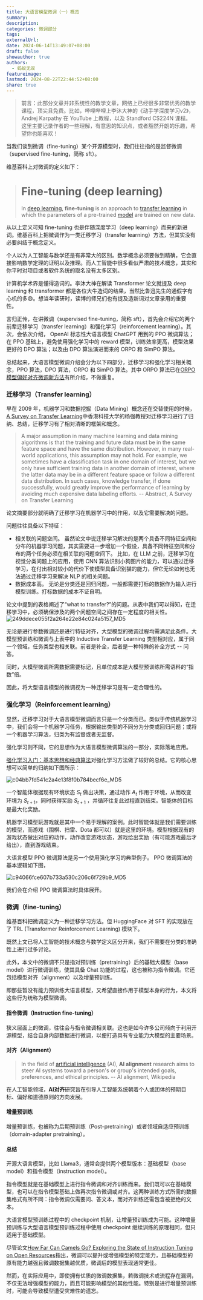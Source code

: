 ```yaml
---
title: 大语言模型微调（一）概览
summary: 
description: 
categories: 微调部分
tags: 
externalUrl: 
date: 2024-06-14T13:49:07+08:00
draft: false
showauthor: true
authors:
  - 蚂蚁无双
featureimage: 
lastmod: 2024-08-22T22:44:52+08:00
share: true
---
```

> 前言：此部分文章并非系统性的教学文章，网络上已经很多非常优秀的教学课程，顶尖且免费。比如，哔哩哔哩上李沐大神的《动手学深度学习v2》，Andrej Karpathy 在 YouTube 上教程，以及 Standford CS224N 课程。
> 这里主要记录作者的一些理解，有意思的知识点，或者豁然开朗的乐趣，希望你也能喜欢！

当我们谈到微调（fine-tuning）某个开源模型时，我们往往指的是监督微调（supervised fine-tuning，简称 sft）。

维基百科上对微调的定义如下：
> # Fine-tuning (deep learning)
> In [deep learning](https://en.wikipedia.org/wiki/Deep_learning "Deep learning"), **fine-tuning** is an approach to [transfer learning](https://en.wikipedia.org/wiki/Transfer_learning "Transfer learning") in which the parameters of a pre-trained [model](https://en.wikipedia.org/wiki/Model "Model") are trained on new data.

从以上定义可知 fine-tuning 也是伴随深度学习（deep learning）而来的新进词。维基百科上把微调作为一类迁移学习（transfer learning）方法，但其实没有必要纠结于概念定义。

个人以为人工智能与数学还是有非常大的区别。数学概念必须要做到精确，它会直接影响数学定理的证明以及推理。而人工智能中很多看似严肃的技术概念，其实和你平时对项目或者软件系统的取名没有太多区别。

计算机学术界是懂得造词的。李沐大神在解读 Transformer 论文就提及 deep learning 和 transformer 都是各位大牛造词的结果，当然比鲁迅先生的通假字有心机的多😄。想当年读研时，读博的师兄们也有提及造新词对文章录用的重要性。

言归正传，在讲微调（supervised fine-tuning，简称 sft），首先会介绍它的两个前辈迁移学习（transfer learning）和强化学习（reinforcement learning）。其次，会依次介绍， OpenAI 标志性大语言模型 ChatGPT 用到的 PPO 微调算法；在 PPO 基础上，避免使用强化学习中的 reward 模型，训练效率更高，模型效果更好的 DPO 算法；以及由 DPO 算法演进而来的 ORPO 和 SimPO 算法。

总结起来，大语言模型微调介绍会分为以下四部分，迁移学习和强化学习相关概念，PPO 算法，DPO 算法，ORPO 和 SimPO 算法。其中 ORPO 算法已在[ORPO 模型偏好对齐微调新方法](https://mp.weixin.qq.com/s/kjBhf-xYYOhVae4EIhr1ug)有所介绍，不做重复。

### 迁移学习（Transfer learning）

早在 2009 年，机器学习和数据挖掘（Data Mining）概念还在交替使用的时候，[A Survey on Transfer Learning](https://www.cse.ust.hk/~qyang/Docs/2009/tkde_transfer_learning.pdf)中香港科技大学的杨强教授对迁移学习进行了归纳、总结，迁移学习有了相对清晰的框架和概念。

> A major assumption in many machine learning and data mining algorithms is that the training and future data must be in the same feature space and have the same distribution. However, in many real-world applications, this assumption may not hold. For example, we sometimes have a classification task in one domain of interest, but we only have sufficient training data in another domain of interest, where the latter data may be in a different feature space or follow a different data distribution. In such cases, knowledge transfer, if done successfully, would greatly improve the performance of learning by avoiding much expensive data labeling efforts.  -- Abstract, A Survey on Transfer Learning

论文摘要部分就明确了迁移学习在机器学习中的作用，以及它需要解决的问题。

问题往往具备以下特征：
- 相关联的问题空间。
	虽然论文中说迁移学习解决的是两个具备不同特征空间和分布的机器学习问题，其实需要进一步增加一个假设，具备不同特征空间和分布的两个任务必须在相关联的问题空间下。
	比如，在 LLM 之前，迁移学习在视觉分类问题上的应用，使用 CNN 算法识别小狗图片的能力，可以通过迁移学习，在付出相对较小的代价下使模型具备识别猫的能力，但它无论如何也无法通过迁移学习来解决 NLP 的相关问题。
- 数据成本高。
	无论是分类还是回归问题，一般都需要打标的数据作为输入进行模型训练。打标数据的成本不证自明。

论文中提到的表格阐述了“what to transfer?”的问题。从表中我们可以得知，在迁移学习中，必须确保涉及的两个问题空间之间存在一定程度的相关性。
![249ddece055f2a264e22e84c024a5157_MD5](https://picgo202.oss-cn-hangzhou.aliyuncs.com/249ddece055f2a264e22e84c024a5157_MD5.png)

无论是进行参数微调还是进行特征对齐，大型模型的微调过程均需满足此条件。大模型预训练和微调与上表中的 Inductive Transfer Learning 类型相对应，属于同一个领域，任务类型也相关联。前者是补全，后者是一种特殊的补全方式 -- 问答。

同时，大模型微调所需数据需要标记，且单位成本是大模型预训练所需语料的“指数”倍。

因此，将大型语言模型的微调视为一种迁移学习是有一定合理性的。

### 强化学习（Reinforcement learning）

显然，迁移学习对于大语言模型微调而言只是一个分类而已。类似于传统机器学习中，我们会将一个机器学习任务，根据输出类型的不同分为分类或回归问题；或将一个机器学习算法，归类为有监督或者无监督。

强化学习则不同，它的思想作为大语言模型微调算法的一部分，实际落地应用。

[强化学习入门：基本思想和经典算法](https://imzhanghao.com/2022/02/10/reinforcement-learning/)对强化学习方法做了较好的总结。它的核心思想可以简单的归纳如下图所示：

![c04bb7fd541c2a4e13f8f0b784becf6e_MD5](https://picgo202.oss-cn-hangzhou.aliyuncs.com/c04bb7fd541c2a4e13f8f0b784becf6e_MD5.png)

一个智能体根据现有环境状态 $S_t$ 做出决策，通过动作 $A_t$ 作用于环境，从而改变环境为 $S_{t+1}$，同时获得奖励 $S_{t+1}$ ，并循环往复此过程直到结束。智能体的目标是最大化奖励。

机器学习模型玩游戏就是其中一个易于理解的案例。此时智能体就是我们需要训练的模型，而游戏（围棋、扫雷、Dota 都可以）就是这里的环境。模型根据现有的游戏状态做出对应的动作，动作改变游戏状态，游戏给出奖励（有可能游戏最后才给出），直到游戏结束。

大语言模型 PPO 微调算法是另一个使用强化学习的典型例子。 PPO 微调算法的基本逻辑如下图，

![c94066fce607b733a530c206c6f729b9_MD5](https://picgo202.oss-cn-hangzhou.aliyuncs.com/c94066fce607b733a530c206c6f729b9_MD5.png)

我们会在介绍 PPO 微调算法时具体展开。

### 微调（fine-tuning）

维基百科把微调定义为一种迁移学习方法。但 HuggingFace 对 SFT 的实现放在了 TRL (Transformer Reinforcement Learning) 模块下。

既然上文已将人工智能的技术概念与数学定义区分开来，我们不需要在分类的准确性上进行过多讨论。

此外，本文中的微调不只是指对预训练（pretraining）后的基础大模型（base model）进行微调训练，使其具备 Chat 功能的过程，这也被称为指令微调。它还包括模型对齐（alignment）以及增量预训练。

即那些暂没有能力预训练大语言模型，又希望直接作用于模型本身的行为，本文将这些行为统称为模型微调。

#### 指令微调（Instruction fine-tuning）

狭义层面上的微调，往往会与指令微调相关联。这也是如今许多公司倾向于利用开源模型，结合自身内部数据进行微调，以便打造具有专业能力大模型的主要场景。

#### 对齐（Alignment）

> In the field of [artificial intelligence](https://en.wikipedia.org/wiki/Artificial_intelligence "Artificial intelligence") (AI), **AI alignment** research aims to steer AI systems toward a person's or group's intended goals, preferences, and ethical principles. -- AI alignment, Wikipedia

在人工智能领域，**AI对齐**研究旨在引导人工智能系统朝着个人或团体的预期目标、偏好和道德原则的方向发展。

#### 增量预训练

增量预训练，也被称为后期预训练（Post-pretraining）或者领域自适应预训练（domain-adapter pretraining）。

#### 总结

开源大语言模型，比如 Llama3，通常会提供两个模型版本：基础模型（base model）和指令模型（instruction model）。

指令模型就是在基础模型上进行指令微调和对齐训练而来。我们既可以在基础模型，也可以在指令模型基础上做再次指令微调或对齐。这两种训练方式所需的数据集格式有所不同：指令微调仅需要问、答文本，而对齐训练还需包含被拒绝的文本。

大语言模型预训练过程中的 checkpoint 机制，让增量预训练成为可能。这种增量预训练与大型语言模型预训练过程中使用 checkpoint 继续训练的原理相同，但只适用于基础模型。

尽管论文[How Far Can Camels Go? Exploring the State of Instruction Tuning on Open Resources](https://arxiv.org/abs/2306.04751)指出，微调可以提升或增强模型的特定能力，且基础模型的原有能力越强且微调数据集越优质，微调后的模型表现通常更佳。

然而，在实际应用中，即使拥有优质的微调数据集，若微调技术或流程存在漏洞，不仅无法增强模型的能力，而且可能影响模型的其他性能。特别是进行增量预训练时，可能会导致模型遭受灾难性的遗忘。




